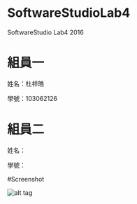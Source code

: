 ﻿# SoftwareStudioLab4
SoftwareStudio Lab4 2016

# 組員一
姓名：杜祥皓

學號：103062126

# 組員二

姓名：

學號：

#Screenshot

![alt tag](/csc.png)